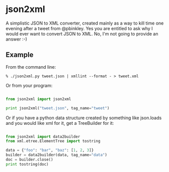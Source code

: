 json2xml
========

A simplistic JSON to XML converter, created mainly as a way to kill time
one evening after a tweet from @pbinkley. Yes you are entitled to ask 
why I would ever want to convert JSON to XML. No, I'm not going to provide
an answer :-)

Example
-------

From the command line:

    % ./json2xml.py tweet.json | xmllint --format - > tweet.xml

Or from your program:

```python

from json2xml import json2xml

print json2xml("tweet.json", tag_name="tweet")
``` 

Or if you have a python data structure created by something like json.loads
and you would like xml for it, get a TreeBuilder for it:

```python

from json2xml import data2builder
from xml.etree.ElementTree import tostring

data = {"foo": "bar", "baz": [1, 2, 3]}
builder = data2builder(data, tag_name="data")
doc = builder.close()
print tostring(doc)
```
